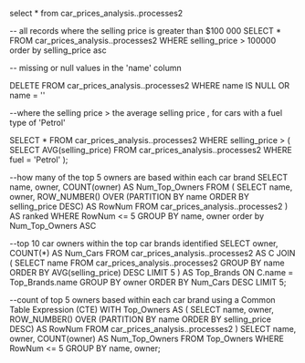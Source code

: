 select * 
from car_prices_analysis..processes2

-- all records where the selling price is greater than $100 000
SELECT *
FROM car_prices_analysis..processes2
WHERE selling_price > 100000
order by selling_price asc

--  missing or null values in the 'name' column

DELETE FROM car_prices_analysis..processes2
WHERE name IS NULL OR name = ''


--where the selling price  > the average selling price , for cars with a fuel type of 'Petrol'

SELECT *
FROM car_prices_analysis..processes2
WHERE selling_price > 
    ( SELECT AVG(selling_price)
    FROM car_prices_analysis..processes2
    WHERE fuel = 'Petrol'
);

--how many of the top 5 owners are based within each car brand
SELECT name, owner, COUNT(owner) AS Num_Top_Owners
FROM (
    SELECT name, owner, ROW_NUMBER() OVER (PARTITION BY name ORDER BY selling_price DESC) AS RowNum
    FROM car_prices_analysis..processes2
) AS ranked
WHERE RowNum <= 5
GROUP BY name, owner
order by Num_Top_Owners ASC


--top 10 car owners within the top car brands identified
SELECT owner, COUNT(*) AS Num_Cars
FROM car_prices_analysis..processes2 AS C
JOIN (
    SELECT name
    FROM car_prices_analysis..processes2
    GROUP BY name
    ORDER BY AVG(selling_price) DESC
    LIMIT 5
) AS Top_Brands 
ON C.name = Top_Brands.name
GROUP BY owner
ORDER BY Num_Cars DESC
LIMIT 5;

--count of top 5 owners based within each car brand using a Common Table Expression (CTE)
WITH Top_Owners AS (
    SELECT name, owner, ROW_NUMBER() OVER (PARTITION BY name ORDER BY selling_price DESC) AS RowNum
    FROM car_prices_analysis..processes2
)
SELECT name, owner, COUNT(owner) AS Num_Top_Owners
FROM Top_Owners
WHERE RowNum <= 5
GROUP BY name, owner;
